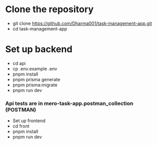 # Clone the repository
- git clone https://github.com/Dharma001/task-management-app.git
- cd task-management-app

# Set up backend
- cd api
- cp .env.example .env
- pnpm install
- pnpm prisma generate
- pnpm prisma:migrate
- pnpm run dev 

### Api tests are in mero-task-app.postman_collection   (POSTMAN)

- Set up frontend
- cd front
- pnpm install
- pnpm run dev
